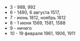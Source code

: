 - 3 - 988, 992
- 6 - 1490, 6 августа 1517, 
- 7 - июнь 1812, ноябрь 1812
- 8 - 1 июня 1569, 1581, 1588
- 9 - ничего
- 10 - 19 февраля 1961, 1906, 1911
